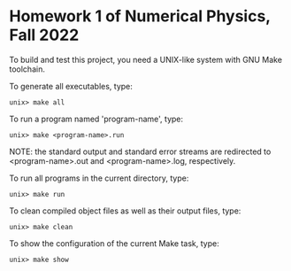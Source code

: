 # Homework 1 of Numerical Physics, Fall 2022

To build and test this project, you need a UNIX-like system with GNU Make toolchain.

To generate all executables, type:

    unix> make all

To run a program named 'program-name', type:

    unix> make <program-name>.run

NOTE: the standard output and standard error streams are redirected to \<program-name\>.out and \<program-name\>.log, respectively.

To run all programs in the current directory, type:

    unix> make run

To clean compiled object files as well as their output files, type:

    unix> make clean

To show the configuration of the current Make task, type:

    unix> make show
